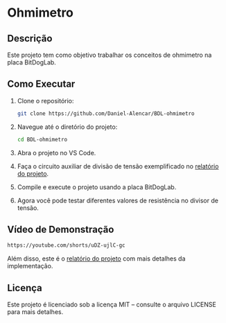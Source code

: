# Ohmimetro

## Descrição
Este projeto tem como objetivo trabalhar os conceitos de ohmimetro na placa BitDogLab.

## Como Executar
1. Clone o repositório:
   ```bash
   git clone https://github.com/Daniel-Alencar/BDL-ohmimetro
   ```
2. Navegue até o diretório do projeto:
   ```bash
   cd BDL-ohmimetro
   ```
3. Abra o projeto no VS Code.

4. Faça o circuito auxiliar de divisão de tensão exemplificado no [relatório do projeto](https://docs.google.com/document/d/1HNtWsciX1_C5fB8LvLlLe3hlGlVedoDq/edit?usp=sharing&ouid=104431951264694328022&rtpof=true&sd=true).
  
4. Compile e execute o projeto usando a placa BitDogLab.

5. Agora você pode testar diferentes valores de resistência no divisor de tensão.

## Vídeo de Demonstração
```bash
https://youtube.com/shorts/uDZ-ujlC-gc
```

Além disso, este é o [relatório do projeto](https://docs.google.com/document/d/1HNtWsciX1_C5fB8LvLlLe3hlGlVedoDq/edit?usp=sharing&ouid=104431951264694328022&rtpof=true&sd=true) com mais detalhes da implementação.

## Licença
Este projeto é licenciado sob a licença MIT – consulte o arquivo LICENSE para mais detalhes.

